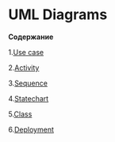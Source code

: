 # UML Diagrams

**Содержание**

1.[Use case](https://github.com/KevinPozitive/client-server-application-requirements/tree/master/Диаграммы/Use%20case)

2.[Activity](https://github.com/KevinPozitive/client-server-application-requirements/tree/master/Диаграммы/Activity)

3.[Sequence](https://github.com/KevinPozitive/client-server-application-requirements/tree/master/Диаграммы/Sequence)

4.[Statechart]()

5.[Class]()

6.[Deployment]()
